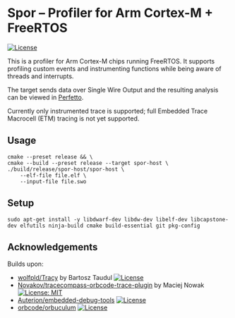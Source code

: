 # Spor – Profiler for Arm Cortex-M + FreeRTOS 

[![License](https://img.shields.io/badge/License-BSD_3--Clause-blue.svg)](https://opensource.org/licenses/BSD-3-Clause)

This is a profiler for Arm Cortex-M chips running FreeRTOS. It supports profiling custom events and instrumenting functions while being aware of threads and interrupts.

The target sends data over Single Wire Output and the resulting analysis can be viewed in [Perfetto](https://perfetto.dev).

Currently only instrumented trace is supported; full Embedded Trace Macrocell (ETM) tracing is not yet supported.

## Usage

```
cmake --preset release && \
cmake --build --preset release --target spor-host \ 
./build/release/spor-host/spor-host \
    --elf-file file.elf \
    --input-file file.swo
```

## Setup

```
sudo apt-get install -y libdwarf-dev libdw-dev libelf-dev libcapstone-dev elfutils ninja-build cmake build-essential git pkg-config
```

## Acknowledgements

Builds upon:

* [wolfpld/Tracy](https://github.com/wolfpld/tracy) by Bartosz
  Taudul [![License](https://img.shields.io/badge/License-BSD_3--Clause-blue.svg)](https://opensource.org/licenses/BSD-3-Clause)
* [Novakov/tracecompass-orbcode-trace-plugin](https://github.com/Novakov/tracecompass-orbcode-trace-plugin) by Maciej
  Nowak [![License: MIT](https://img.shields.io/badge/License-MIT-yellow.svg)](https://opensource.org/licenses/MIT)
* [Auterion/embedded-debug-tools](https://github.com/Auterion/embedded-debug-tools) [![License](https://img.shields.io/badge/License-BSD_3--Clause-blue.svg)](https://opensource.org/licenses/BSD-3-Clause)
* [orbcode/orbuculum](https://github.com/orbcode/orbuculum) [![License](https://img.shields.io/badge/License-BSD_3--Clause-blue.svg)](https://opensource.org/licenses/BSD-3-Clause)
